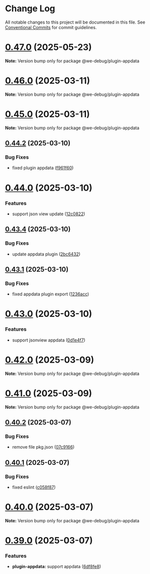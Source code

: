 # Change Log

All notable changes to this project will be documented in this file.
See [Conventional Commits](https://conventionalcommits.org) for commit guidelines.

# [0.47.0](https://github.com/dlhandsome/we-debug/compare/v0.46.1...v0.47.0) (2025-05-23)

**Note:** Version bump only for package @we-debug/plugin-appdata





# [0.46.0](https://github.com/dlhandsome/we-debug/compare/v0.45.2...v0.46.0) (2025-03-11)

**Note:** Version bump only for package @we-debug/plugin-appdata





# [0.45.0](https://github.com/dlhandsome/we-debug/compare/v0.44.2...v0.45.0) (2025-03-11)

**Note:** Version bump only for package @we-debug/plugin-appdata





## [0.44.2](https://github.com/dlhandsome/we-debug/compare/v0.44.1...v0.44.2) (2025-03-10)


### Bug Fixes

* fixed plugin appdata ([f961f60](https://github.com/dlhandsome/we-debug/commit/f961f60570c9cabecd9290448cd3a9ed1aa76f98))





# [0.44.0](https://github.com/dlhandsome/we-debug/compare/v0.43.5...v0.44.0) (2025-03-10)


### Features

* support json view update ([12c0822](https://github.com/dlhandsome/we-debug/commit/12c0822fd4d1c87e893a0a61e087d8e5f2975a09))





## [0.43.4](https://github.com/dlhandsome/we-debug/compare/v0.43.3...v0.43.4) (2025-03-10)


### Bug Fixes

* update appdata plugin ([2bc6432](https://github.com/dlhandsome/we-debug/commit/2bc6432411e60a00c0ae7a2d22616886d5c51734))





## [0.43.1](https://github.com/dlhandsome/we-debug/compare/v0.43.0...v0.43.1) (2025-03-10)


### Bug Fixes

* fixed appdata plugin export ([1236acc](https://github.com/dlhandsome/we-debug/commit/1236acc016302f1b70dc89dfc5a474e52cda9c03))





# [0.43.0](https://github.com/dlhandsome/we-debug/compare/v0.42.6...v0.43.0) (2025-03-10)


### Features

* support jsonview appdata ([0d1e4f7](https://github.com/dlhandsome/we-debug/commit/0d1e4f76ffee0f5351a3d1c4e3d686a238ab56eb))





# [0.42.0](https://github.com/dlhandsome/we-debug/compare/v0.41.0...v0.42.0) (2025-03-09)

**Note:** Version bump only for package @we-debug/plugin-appdata





# [0.41.0](https://github.com/dlhandsome/we-debug/compare/v0.40.2...v0.41.0) (2025-03-09)

**Note:** Version bump only for package @we-debug/plugin-appdata





## [0.40.2](https://github.com/dlhandsome/we-debug/compare/v0.40.1...v0.40.2) (2025-03-07)


### Bug Fixes

* remove file pkg.json ([07c9166](https://github.com/dlhandsome/we-debug/commit/07c916616a6950802ae36837b114f7d89b6ff3d2))





## [0.40.1](https://github.com/dlhandsome/we-debug/compare/v0.40.0...v0.40.1) (2025-03-07)


### Bug Fixes

* fixed eslint ([c058f87](https://github.com/dlhandsome/we-debug/commit/c058f8743961cac8cdae38b8fe72c12fd78139c7))





# [0.40.0](https://github.com/dlhandsome/we-debug/compare/v0.39.0...v0.40.0) (2025-03-07)

**Note:** Version bump only for package @we-debug/plugin-appdata





# [0.39.0](https://github.com/dlhandsome/we-debug/compare/v0.38.1...v0.39.0) (2025-03-07)


### Features

* **plugin-appdata:** support appdata ([6df8fe8](https://github.com/dlhandsome/we-debug/commit/6df8fe83cef9f5b4d41859754893697376dd9732))
